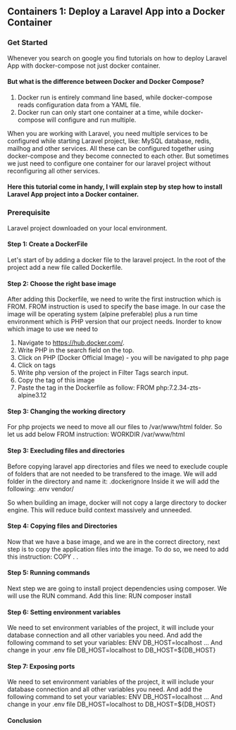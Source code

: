 ## Containers 1: Deploy a Laravel App into a Docker Container

### Get Started

Whenever you search on google you find tutorials on how to deploy Laravel App with docker-compose not just docker container. 
#### But what is the difference between Docker and Docker Compose? 
1. Docker run is entirely command line based, while docker-compose reads configuration data from a YAML file. 
2. Docker run can only start one container at a time, while docker-compose will configure and run multiple.

When you are working with Laravel, you need multiple services to be configured while starting Laravel project, like: MySQL database, redis, mailhog and other services. All these can be configured together using docker-compose and they become connected to each other. 
But sometimes we just need to configure one container for our laravel project without reconfiguring all other services. 

#### Here this tutorial come in handy, I will explain step by step how to install Laravel App project into a Docker container. 

### Prerequisite

Laravel project downloaded on your local environment.

#### Step 1: Create a DockerFile

Let's start of by adding a docker file to the laravel project. 
In the root of the project add a new file called Dockerfile.

#### Step 2: Choose the right base image

After adding this Dockerfile, we need to write the first instruction which is FROM.
FROM instruction is used to specify the base image. In our case the image will be operating system (alpine preferable) plus a run time environment which is PHP version that our project needs.
Inorder to know which image to use we need to 
1. Navigate to https://hub.docker.com/.
2. Write PHP in the search field on the top.
3. Click on PHP (Docker Official Image) - you will be navigated to php page
4. Click on tags
5. Write php version of the project in Filter Tags search input.
6. Copy the tag of this image
7. Paste the tag in the Dockerfile as follow: FROM php:7.2.34-zts-alpine3.12

#### Step 3: Changing the working directory

For php projects we need to move all our files to /var/www/html folder. So let us add below FROM instruction:
WORKDIR /var/www/html

#### Step 3: Execluding files and directories

Before copying laravel app directories and files we need to execlude couple of folders that are not needed to be transfered to the image.
We will add folder in the directory and name it: .dockerignore
Inside it we will add the following:
.env
vendor/

So when building an image, docker will not copy a large directory to docker engine.
This will reduce build context massively and unneeded.

#### Step 4: Copying files and Directories

Now that we have a base image, and we are in the correct directory, next step is to copy the application files into the image. 
To do so, we need to add this instruction: COPY . .

#### Step 5: Running commands

Next step we are going to install project dependencies using composer. We will use the RUN command.
Add this line: RUN composer install

#### Step 6: Setting environment variables

We need to set environment variables of the project, it will include your database connection and all other variables you need. 
And add the following command to set your variables:
ENV DB_HOST=localhost
...
And change in your .env file DB_HOST=localhost to DB_HOST=${DB_HOST}

#### Step 7: Exposing ports

We need to set environment variables of the project, it will include your database connection and all other variables you need. 
And add the following command to set your variables:
ENV DB_HOST=localhost
...
And change in your .env file DB_HOST=localhost to DB_HOST=${DB_HOST}


#### Conclusion
